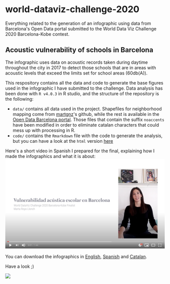 # world-dataviz-challenge-2020
Everything related to the generation of an infographic using data from Barcelona's Open Data portal submitted to the World Data Viz Challenge 2020 Barcelona-Kobe contest. 

## Acoustic vulnerability of schools in Barcelona  
The infographic uses data on acoustic records taken during daytime throughout the city in 2017 to detect those schools that are in areas with acoustic levels that exceed the limits set for school areas (60db(A)).  

This respository contains all the data and code to generate the base figures used in the infographic I have submitted to the challenge. Data analysis has been done with `R v4.0.3` in R studio, and the structure of the repository is the following:  

* `data/` contains all data used in the project. Shapefiles for neighborhood mapping come from [martgnz](https://github.com/martgnz/bcn-geodata.git)'s github, while the rest is available in the [Open Data Barcelona portal](https://opendata-ajuntament.barcelona.cat/ca). Those files that contain the suffix `noaccents` have been modified in order to eliminate catalan characters that could mess up with processing in R.  
* `code/` contains the `Rmarkdown` file with the code to generate the analysis, but you can have a look at the `html` version [here](https://martaroyo.github.io/world-dataviz-challenge-2020/WDVC_BCN_KOBE_2020.html)  

Here's a short video in Spanish I prepared for the final, explaining how I made the infographics and what it is about:
[![](misc/WDVC2020_thumbnail_youtube.png)](https://www.youtube.com/watch?v=HCcssTnf7Gk)

You can download the infographics in [English](https://www.dropbox.com/s/8invvizv3s7uqrx/ENG_MartaRoyoLlonch_WDVC2020_BCN_KOBE.png?dl=0), [Spanish](https://www.dropbox.com/s/3pwur97t6on2z9y/ESP_MartaRoyoLlonch_WDVC2020_BCN_KOBE.png?dl=0) and [Catalan](https://www.dropbox.com/s/yfm2ugtx35imio6/CAT_MartaRoyoLlonch_WDVC2020_BCN_KOBE.png?dl=0).

Have a look ;)

![](ENG_MartaRoyoLlonch_WDVC2020_BCN_KOBE.png)
